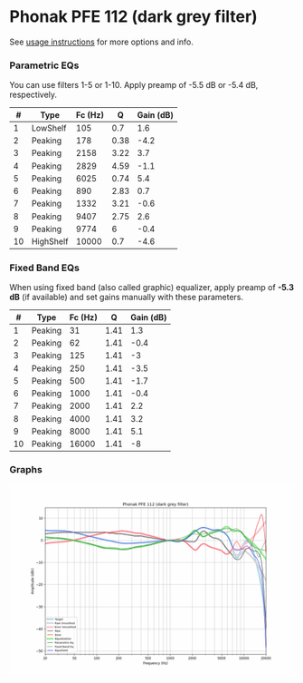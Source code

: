 # Phonak PFE 112 (dark grey filter)
See [usage instructions](https://github.com/jaakkopasanen/AutoEq#usage) for more options and info.

### Parametric EQs
You can use filters 1-5 or 1-10. Apply preamp of -5.5 dB or -5.4 dB, respectively.

|   # | Type      |   Fc (Hz) |    Q |   Gain (dB) |
|-----|-----------|-----------|------|-------------|
|   1 | LowShelf  |       105 | 0.7  |         1.6 |
|   2 | Peaking   |       178 | 0.38 |        -4.2 |
|   3 | Peaking   |      2158 | 3.22 |         3.7 |
|   4 | Peaking   |      2829 | 4.59 |        -1.1 |
|   5 | Peaking   |      6025 | 0.74 |         5.4 |
|   6 | Peaking   |       890 | 2.83 |         0.7 |
|   7 | Peaking   |      1332 | 3.21 |        -0.6 |
|   8 | Peaking   |      9407 | 2.75 |         2.6 |
|   9 | Peaking   |      9774 | 6    |        -0.4 |
|  10 | HighShelf |     10000 | 0.7  |        -4.6 |

### Fixed Band EQs
When using fixed band (also called graphic) equalizer, apply preamp of **-5.3 dB** (if available) and set gains manually with these parameters.

|   # | Type    |   Fc (Hz) |    Q |   Gain (dB) |
|-----|---------|-----------|------|-------------|
|   1 | Peaking |        31 | 1.41 |         1.3 |
|   2 | Peaking |        62 | 1.41 |        -0.4 |
|   3 | Peaking |       125 | 1.41 |        -3   |
|   4 | Peaking |       250 | 1.41 |        -3.5 |
|   5 | Peaking |       500 | 1.41 |        -1.7 |
|   6 | Peaking |      1000 | 1.41 |        -0.4 |
|   7 | Peaking |      2000 | 1.41 |         2.2 |
|   8 | Peaking |      4000 | 1.41 |         3.2 |
|   9 | Peaking |      8000 | 1.41 |         5.1 |
|  10 | Peaking |     16000 | 1.41 |        -8   |

### Graphs
![](./Phonak%20PFE%20112%20(dark%20grey%20filter).png)
